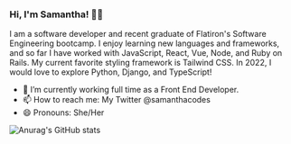 ### Hi, I'm Samantha! 👋🏾


I am a software developer and recent graduate of Flatiron's Software Engineering bootcamp. I enjoy learning new languages and frameworks, and so far I have worked with JavaScript, React, Vue, Node, and Ruby on Rails. My current favorite styling framework is Tailwind CSS. In 2022, I would love to explore Python, Django, and  TypeScript!

- 🔭 I’m currently working full time as a Front End Developer.
- 📫 How to reach me: My Twitter @samanthacodes
- 😄 Pronouns: She/Her

![Anurag's GitHub stats](https://github-readme-stats.vercel.app/api?username=samanthalaine&show_icons=true&theme=radical)




